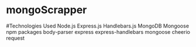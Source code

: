 # mongoScrapper

#Technologies Used
Node.js
Express.js
Handlebars.js
MongoDB
Mongoose
npm packages
body-parser
express
express-handlebars
mongoose
cheerio
request
